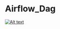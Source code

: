 # Airflow_Dag

[![Alt text](https://img.youtube.com/vi/jBrhVcOc6vA/0.jpg)](https://www.youtube.com/watch?v=jBrhVcOc6vA)
